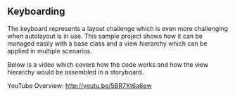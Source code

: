Keyboarding
-----------

The keyboard represents a layout challenge which is even more challenging when autolayout is in use. This sample project shows how it can be managed easily with a base class and a view hierarchy which can be applied in multiple scenarios.

Below is a video which covers how the code works and how the view hierarchy would be assembled in a storyboard.

YouTube Overview: http://youtu.be/5BR7Xt6a6ew

